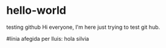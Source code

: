 # hello-world
testing  github
Hi everyone, 
I'm here just trying to test git hub. 

#línia afegida per lluis: hola silvia

